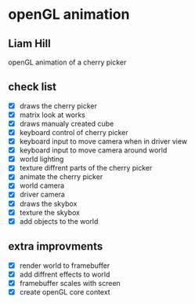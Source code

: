 # openGL animation

Liam Hill
-----------------------------

openGL animation of a cherry picker

check list
------------
- [X] draws the cherry picker
- [X] matrix look at works
- [X] draws manualy created cube
- [X] keyboard control of cherry picker
- [X] keyboard input to move camera when in driver view
- [X] keyboard input to move camera around world
- [X] world lighting
- [X] texture diffrent parts of the cherry picker
- [X] animate the cherry picker
- [X] world camera
- [X] driver camera
- [X] draws the skybox
- [X] texture the skybox
- [X] add objects to the world

extra improvments
--------------
- [X] render world to framebuffer
- [X] add diffrent effects to world
- [X] framebuffer scales with screen
- [X] create openGL core context